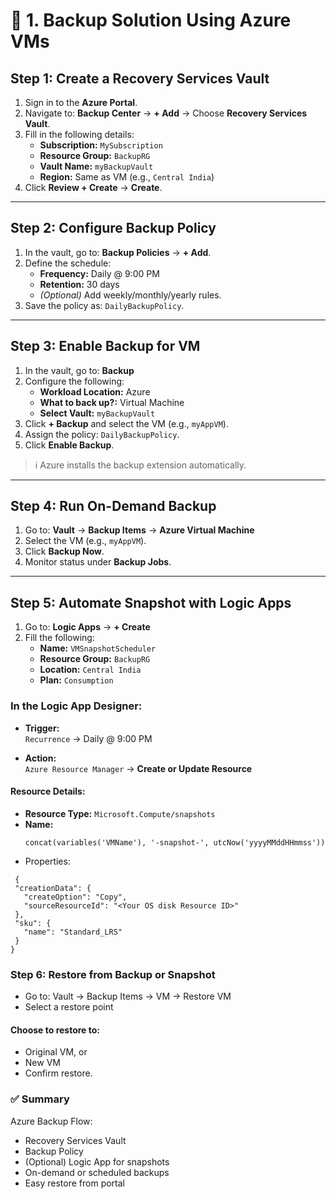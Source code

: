 # 🔹 1. Backup Solution Using Azure VMs

## Step 1: Create a Recovery Services Vault

1. Sign in to the **Azure Portal**.
2. Navigate to: **Backup Center** → **+ Add** → Choose **Recovery Services Vault**.
3. Fill in the following details:
   - **Subscription:** `MySubscription`
   - **Resource Group:** `BackupRG`
   - **Vault Name:** `myBackupVault`
   - **Region:** Same as VM (e.g., `Central India`)
4. Click **Review + Create** → **Create**.

---

## Step 2: Configure Backup Policy

1. In the vault, go to: **Backup Policies** → **+ Add**.
2. Define the schedule:
   - **Frequency:** Daily @ 9:00 PM
   - **Retention:** 30 days
   - *(Optional)* Add weekly/monthly/yearly rules.
3. Save the policy as: `DailyBackupPolicy`.

---

## Step 3: Enable Backup for VM

1. In the vault, go to: **Backup**
2. Configure the following:
   - **Workload Location:** Azure  
   - **What to back up?:** Virtual Machine  
   - **Select Vault:** `myBackupVault`
3. Click **+ Backup** and select the VM (e.g., `myAppVM`).
4. Assign the policy: `DailyBackupPolicy`.
5. Click **Enable Backup**.

> ℹ️ Azure installs the backup extension automatically.

---

## Step 4: Run On-Demand Backup

1. Go to: **Vault** → **Backup Items** → **Azure Virtual Machine**
2. Select the VM (e.g., `myAppVM`).
3. Click **Backup Now**.
4. Monitor status under **Backup Jobs**.

---

## Step 5: Automate Snapshot with Logic Apps

1. Go to: **Logic Apps** → **+ Create**
2. Fill the following:
   - **Name:** `VMSnapshotScheduler`
   - **Resource Group:** `BackupRG`
   - **Location:** `Central India`
   - **Plan:** `Consumption`

### In the Logic App Designer:

- **Trigger:**  
  `Recurrence` → Daily @ 9:00 PM

- **Action:**  
  `Azure Resource Manager` → **Create or Update Resource**

#### Resource Details:
- **Resource Type:** `Microsoft.Compute/snapshots`
- **Name:**
  ```text
  concat(variables('VMName'), '-snapshot-', utcNow('yyyyMMddHHmmss'))
  ```
- Properties:
 ```text
  {
  "creationData": {
    "createOption": "Copy",
    "sourceResourceId": "<Your OS disk Resource ID>"
  },
  "sku": {
    "name": "Standard_LRS"
  }
}
```

### Step 6: Restore from Backup or Snapshot

- Go to: Vault → Backup Items → VM → Restore VM
- Select a restore point
#### Choose to restore to:
- Original VM, or
- New VM
- Confirm restore.

### ✅ Summary
Azure Backup Flow:

- Recovery Services Vault
- Backup Policy
- (Optional) Logic App for snapshots
- On-demand or scheduled backups
- Easy restore from portal
